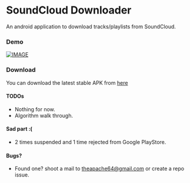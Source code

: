 # SoundCloud Downloader
An android application to download tracks/playlists from SoundCloud.

### Demo

[![IMAGE](https://raw.githubusercontent.com/theapache64/SoundCloud-Downloader/master/youtube.png)](https://www.youtube.com/watch?v=qv0OWufJOoU)

### Download

You can download the latest stable APK from [here](https://github.com/theapache64/SoundCloud-Downloader/releases)

#### TODOs

- Nothing for now. 
- Algorithm walk through.

#### Sad part :(

- 2 times suspended and 1 time rejected from Google PlayStore.

#### Bugs?

- Found one? shoot a mail to theapache64@gmail.com or create a repo issue.
